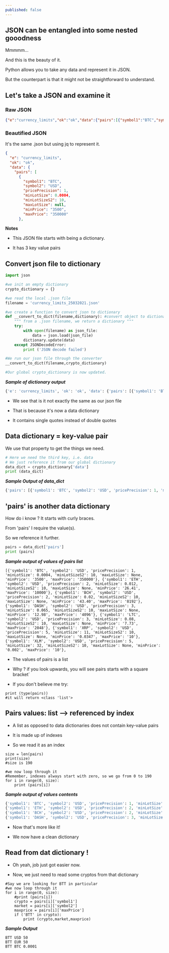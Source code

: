 ```yaml
---
published: false
---
```

## JSON can be entangled into some nested gooodness

Mmmmm...

And this is the beauty of it.

Python allows you to take any data and represent it in JSON.

But the counterpart is that it might not be straightforward to understand.


## Let's take a JSON and examine it
### Raw JSON
```json
{"e":"currency_limits","ok":"ok","data":{"pairs":[{"symbol1":"BTC","symbol2":"USD","pricePrecision":1,"minLotSize":0.0004,"minLotSizeS2":10,"maxLotSize":null,"minPrice":"3500","maxPrice":"350000"},
```

### Beautified JSON
It's the same .json but using jq to represent it.
```json
{
  "e": "currency_limits",
  "ok": "ok",
  "data": {
    "pairs": [
      {
        "symbol1": "BTC",
        "symbol2": "USD",
        "pricePrecision": 1,
        "minLotSize": 0.0004,
        "minLotSizeS2": 10,
        "maxLotSize": null,
        "minPrice": "3500",
        "maxPrice": "350000"
      },
```

**Notes**
- This JSON file starts with being a dictionary.

- It has 3 key value pairs

## Convert json file to dictionary
```python
import json

#we init an empty dictionary
crypto_dictionary = {}

#we read the local .json file
filename = 'currency_limits_25032021.json'

#we create a function to convert json to dictionary
def __convert_to_dict(filename,dictionary): #convert object to dictionary
    """ from a .json filename, we return a dictionary """
    try:
        with open(filename) as json_file:
            data = json.load(json_file)
        dictionary.update(data)
    except JSONDecodeError:
        print ('JSON decode failed')

#We run our json file through the converter
__convert_to_dict(filename,crypto_dictionary)

#Our global crypto_dictionary is now updated.
```

***Sample of dictionary output***
```python
{'e': 'currency_limits', 'ok': 'ok', 'data': {'pairs': [{'symbol1': 'BTC', 'symbol2': 'USD', 'pricePrecision': 1, 'minLotSize': 0.0004, 'minLotSizeS2': 10, 'maxLotSize': None, 'minPrice': '3500', 'maxPrice': '350000'}, {'symbol1': 'ETH', 'symbol2': 'USD', 'pricePrecision': 2, 'minLotSize': 0.012, 'minLotSizeS2': 10, 'maxLotSize': None, 'minPrice': '26.41', 'maxPrice': '10000'}, {'symbol1': 'BCH', 'symbol2': 'USD', 'pricePrecision': 2, 'minLotSize': 0.0
```
- We see that is it not exactly the same as our json file

- That is because it's now a data dictionary

- It contains single quotes instead of double quotes

## Data dictionary = key-value pair
We use that property to get the things we need.
```python
# Here we need the third key, i.e. data
# We just reference it from our global dictionary
data_dict = crypto_dictionary['data']
print (data_dict)
```

***Sample Output of data_dict***
```python
{'pairs': [{'symbol1': 'BTC', 'symbol2': 'USD', 'pricePrecision': 1, 'minLotSize': 0.0004, 'minLotSizeS2': 10, 'maxLotSize': None, 'minPrice': '3500', 'maxPrice': '350000'}, {'symbol1': 'ETH', 'symbol2': 'USD', 'pricePrecision': 2, 'minLotSize': 0.012, 'minLotSizeS2': 10, 'maxLotSize': None, 'minPrice': '26.41', 'maxPrice': '10000'}, {'symbol1': 'BCH', 'symbol2': 'USD', 'pricePrecision': 2, 'minLotSize': 0.02, 'minLotSizeS2': 10, 'maxLotSize': None, 'minPrice': '43.40', 'maxPrice': '8192'}, {'symbol1': 'DASH', 'symbol2': 'USD', 'pricePrecision': 3, 'minLotSize': 0
```

## 'pairs' is another data dictionary
How do i know ? It starts with curly braces.

From 'pairs' I require the value(s).

So we reference it further.

```python
pairs = data_dict['pairs']
print (pairs)
```

***Sample output of values of pairs list***
```
[{'symbol1': 'BTC', 'symbol2': 'USD', 'pricePrecision': 1, 'minLotSize': 0.0004, 'minLotSizeS2': 10, 'maxLotSize': None, 'minPrice': '3500', 'maxPrice': '350000'}, {'symbol1': 'ETH', 'symbol2': 'USD', 'pricePrecision': 2, 'minLotSize': 0.012, 'minLotSizeS2': 10, 'maxLotSize': None, 'minPrice': '26.41', 'maxPrice': '10000'}, {'symbol1': 'BCH', 'symbol2': 'USD', 'pricePrecision': 2, 'minLotSize': 0.02, 'minLotSizeS2': 10, 'maxLotSize': None, 'minPrice': '43.40', 'maxPrice': '8192'}, {'symbol1': 'DASH', 'symbol2': 'USD', 'pricePrecision': 3, 'minLotSize': 0.065, 'minLotSizeS2': 10, 'maxLotSize': None, 'minPrice': '12.98', 'maxPrice': '4096'}, {'symbol1': 'LTC', 'symbol2': 'USD', 'pricePrecision': 3, 'minLotSize': 0.08, 'minLotSizeS2': 10, 'maxLotSize': None, 'minPrice': '7.73', 'maxPrice': '2048'}, {'symbol1': 'XRP', 'symbol2': 'USD', 'pricePrecision': 5, 'minLotSize': 11, 'minLotSizeS2': 10, 'maxLotSize': None, 'minPrice': '0.0347', 'maxPrice': '10'}, {'symbol1': 'XLM', 'symbol2': 'USD', 'pricePrecision': 5, 'minLotSize': 32, 'minLotSizeS2': 10, 'maxLotSize': None, 'minPrice': '0.002', 'maxPrice': '10'},
```
- The values of pairs is a list

- Why ? if you look upwards, you will see pairs starts with a square bracket`

- If you don't believe me try:
```
print (type(pairs))
#it will return <class 'list'>
```

## Pairs values: list --> referenced by index
- A list as opposed to data dictionaries does not contain key-value pairs

- It is made up of indexes

- So we read it as an index

```
size = len(pairs)
print(size)
#size is 190

#we now loop through it
#Remember, indexes always start with zero, so we go from 0 to 190
for i in range(0, size):
    print (pairs[i])
```

***Sample output of values contents***
```python
{'symbol1': 'BTC', 'symbol2': 'USD', 'pricePrecision': 1, 'minLotSize': 0.0004, 'minLotSizeS2': 10, 'maxLotSize': None, 'minPrice': '3500', 'maxPrice': '350000'}
{'symbol1': 'ETH', 'symbol2': 'USD', 'pricePrecision': 2, 'minLotSize': 0.012, 'minLotSizeS2': 10, 'maxLotSize': None, 'minPrice': '26.41', 'maxPrice': '10000'}
{'symbol1': 'BCH', 'symbol2': 'USD', 'pricePrecision': 2, 'minLotSize': 0.02, 'minLotSizeS2': 10, 'maxLotSize': None, 'minPrice': '43.40', 'maxPrice': '8192'}
{'symbol1': 'DASH', 'symbol2': 'USD', 'pricePrecision': 3, 'minLotSize': 0.065, 'minLotSizeS2': 10, 'maxLotSize': None, 'minPrice': '12.98', 'maxPrice': '4096'}
```
- Now that's more like it!

- We now have a clean dictionary

## Read from dat dictionary !
- Oh yeah, job just got easier now.

- Now, we just need to read some cryptos from that dictionary

```
#Say we are looking for BTT in particular
#we now loop through it
for i in range(0, size):
    #print (pairs[i])
    crypto = pairs[i]['symbol1']
    market = pairs[i]['symbol2']
    maxprice = pairs[i]['maxPrice']
    if ('BTT' in crypto):
        print (crypto,market,maxprice)
```

***Sample Output***
```
BTT USD 50
BTT EUR 50
BTT BTC 0.0001
```